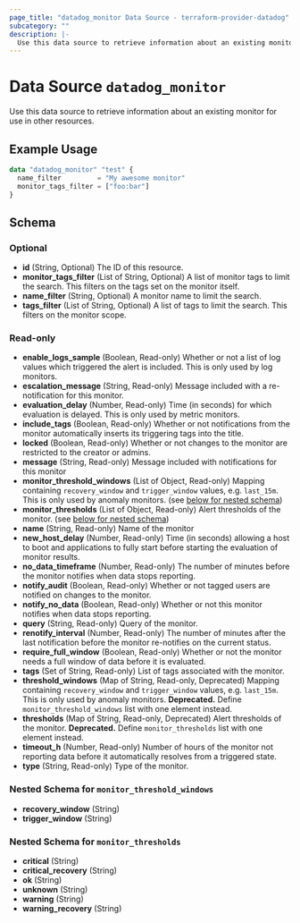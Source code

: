 ```yaml
---
page_title: "datadog_monitor Data Source - terraform-provider-datadog"
subcategory: ""
description: |-
  Use this data source to retrieve information about an existing monitor for use in other resources.
---
```


# Data Source `datadog_monitor`

Use this data source to retrieve information about an existing monitor for use in other resources.

## Example Usage

```terraform
data "datadog_monitor" "test" {
  name_filter         = "My awesome monitor"
  monitor_tags_filter = ["foo:bar"]
}
```

## Schema

### Optional

- **id** (String, Optional) The ID of this resource.
- **monitor_tags_filter** (List of String, Optional) A list of monitor tags to limit the search. This filters on the tags set on the monitor itself.
- **name_filter** (String, Optional) A monitor name to limit the search.
- **tags_filter** (List of String, Optional) A list of tags to limit the search. This filters on the monitor scope.

### Read-only

- **enable_logs_sample** (Boolean, Read-only) Whether or not a list of log values which triggered the alert is included. This is only used by log monitors.
- **escalation_message** (String, Read-only) Message included with a re-notification for this monitor.
- **evaluation_delay** (Number, Read-only) Time (in seconds) for which evaluation is delayed. This is only used by metric monitors.
- **include_tags** (Boolean, Read-only) Whether or not notifications from the monitor automatically inserts its triggering tags into the title.
- **locked** (Boolean, Read-only) Whether or not changes to the monitor are restricted to the creator or admins.
- **message** (String, Read-only) Message included with notifications for this monitor
- **monitor_threshold_windows** (List of Object, Read-only) Mapping containing `recovery_window` and `trigger_window` values, e.g. `last_15m`. This is only used by anomaly monitors. (see [below for nested schema](#nestedatt--monitor_threshold_windows))
- **monitor_thresholds** (List of Object, Read-only) Alert thresholds of the monitor. (see [below for nested schema](#nestedatt--monitor_thresholds))
- **name** (String, Read-only) Name of the monitor
- **new_host_delay** (Number, Read-only) Time (in seconds) allowing a host to boot and applications to fully start before starting the evaluation of monitor results.
- **no_data_timeframe** (Number, Read-only) The number of minutes before the monitor notifies when data stops reporting.
- **notify_audit** (Boolean, Read-only) Whether or not tagged users are notified on changes to the monitor.
- **notify_no_data** (Boolean, Read-only) Whether or not this monitor notifies when data stops reporting.
- **query** (String, Read-only) Query of the monitor.
- **renotify_interval** (Number, Read-only) The number of minutes after the last notification before the monitor re-notifies on the current status.
- **require_full_window** (Boolean, Read-only) Whether or not the monitor needs a full window of data before it is evaluated.
- **tags** (Set of String, Read-only) List of tags associated with the monitor.
- **threshold_windows** (Map of String, Read-only, Deprecated) Mapping containing `recovery_window` and `trigger_window` values, e.g. `last_15m`. This is only used by anomaly monitors. **Deprecated.** Define `monitor_threshold_windows` list with one element instead.
- **thresholds** (Map of String, Read-only, Deprecated) Alert thresholds of the monitor. **Deprecated.** Define `monitor_thresholds` list with one element instead.
- **timeout_h** (Number, Read-only) Number of hours of the monitor not reporting data before it automatically resolves from a triggered state.
- **type** (String, Read-only) Type of the monitor.

<a id="nestedatt--monitor_threshold_windows"></a>
### Nested Schema for `monitor_threshold_windows`

- **recovery_window** (String)
- **trigger_window** (String)


<a id="nestedatt--monitor_thresholds"></a>
### Nested Schema for `monitor_thresholds`

- **critical** (String)
- **critical_recovery** (String)
- **ok** (String)
- **unknown** (String)
- **warning** (String)
- **warning_recovery** (String)


